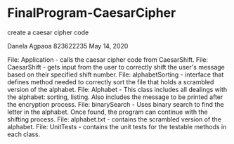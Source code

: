 # FinalProgram-CaesarCipher
create a caesar cipher code

Danela Agpaoa
823622235
May 14, 2020

File: Application - calls the caesar cipher code from CaesarShift.
File: CaesarShift - gets input from the user to correctly shift the user's message based on their specified shift number.
File: alphabetSorting - interface that defines method needed to correctly sort the file that holds a scrambled version of the alphabet.
File: Alphabet - This class includes all dealings with the alphabet: sorting, listing. Also includes the message to be printed after the encryption process.
File: binarySearch - Uses binary search to find the letter in the alphabet. Once found, the program can continue with the shifting process.
File: alphabet.txt - contains the scrambled version of the alphabet.
File: UnitTests - contains the unit tests for the testable methods in each class.
